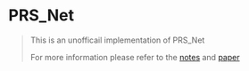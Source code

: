 # PRS_Net
> This is an unofficail implementation of PRS_Net
> 
> For more information please refer to the [notes](./doc/note.md) and [paper](https://arxiv.org/abs/1910.06511v3)